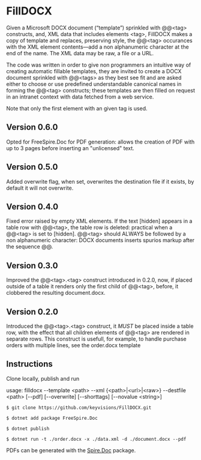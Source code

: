 # FillDOCX

Given a Microsoft DOCX document (“template”) sprinkled with @@\<tag> constructs, and, XML data that includes elements \<tag>, FillDOCX makes a copy of template and replaces, preserving style, the @@\<tag> occurances with the XML element contents&mdash;add a non alphanumeric character at the end of the name. The XML data may be raw, a file or a URL.

The code was written in order to give non programmers an intuitive way of creating automatic fillable templates, they are invited to create a DOCX document sprinkled with @@\<tags> as they best see fit and are asked either to choose or use predefined understandable canonical names in forming the @@\<tag> constructs; these templates are then filled on request in an intranet context with data fetched from a web service.

Note that only the first element with an given tag is used.

## Version 0.6.0
Opted for FreeSpire.Doc for PDF generation: allows the creation of PDF with up to 3 pages before inserting an "unlicensed" text.

## Version 0.5.0
Added overwrite flag, when set, overwrites the destination file if it exists, by default it will not overwrite.

## Version 0.4.0
Fixed error raised by empty XML elements.
If the text [hidden] appears in a table row with @@\<tag>, the table row is deleted: practical when a @@\<tag> is set to [hidden].
@@\<tag> should ALWAYS be followed by a non alphanumeric character: DOCX documents inserts spurios markup after the sequence @@.

## Version 0.3.0
Improved the @@\<tag>.\<tag> construct introduced in 0.2.0, now, if placed outside of a table it renders only the first child of @@\<tag>, before, it clobbered the resulting document.docx.

## Version 0.2.0
Introduced the @@\<tag>.\<tag> construct, it _MUST_ be placed inside a table row, with the effect that all children elements of @@\<tag> are rendered in separate rows.
This construct is usefull, for example, to handle purchase orders with multiple lines, see the order.docx template

## Instructions
Clone locally, publish and run

usage: filldocx --template \<path> --xml {\<path>|\<url>|\<raw>} --destfile \<path> [--pdf] [--overwrite] [--shorttags] [--novalue \<string>]

`$ git clone https://github.com/keyvisions/FillDOCX.git`

`$ dotnet add package FreeSpire.Doc`

`$ dotnet publish`

`$ dotnet run -t ./order.docx -x ./data.xml -d ./document.docx --pdf`

PDFs can be generated with the [Spire.Doc](https://www.nuget.org/packages/Spire.Doc/) package.
